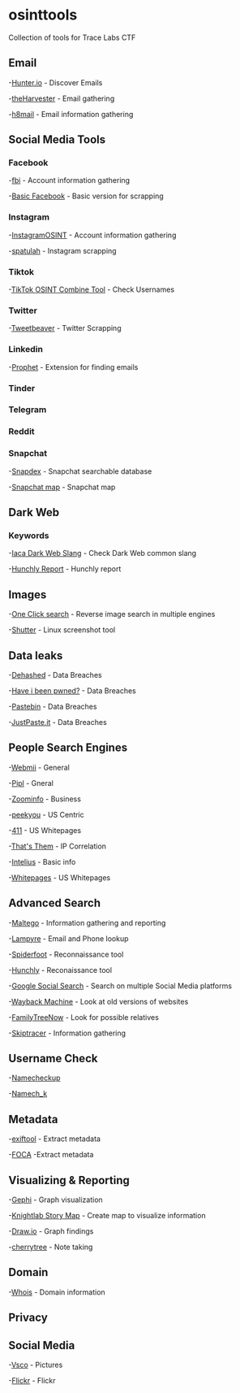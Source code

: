 # osinttools

Collection of tools for Trace Labs CTF

## Email
-[Hunter.io](https://hunter.io/) - Discover Emails

-[theHarvester](https://github.com/laramies/theHarvester) - Email gathering

-[h8mail](https://github.com/khast3x/h8mail) - Email information gathering

## Social Media Tools
### Facebook
-[fbi](https://github.com/xHak9x/fbi) - Account information gathering 

-[Basic Facebook](https://mbasic.facebook.com/) - Basic version for scrapping

### Instagram
-[InstagramOSINT](https://github.com/sc1341/InstagramOSINT) - Account information gathering

-[spatulah](https://spatulah.com/) - Instagram scrapping
### Tiktok
-[TikTok OSINT Combine Tool](https://www.osintcombine.com/tiktok-quick-search) - Check Usernames

### Twitter
-[Tweetbeaver](https://tweetbeaver.com/) - Twitter Scrapping

### Linkedin
-[Prophet](https://chrome.google.com/webstore/detail/prophet/alikckkmddkoooodkchoheabgakpopmg?hl=es) - Extension for finding emails

### Tinder

### Telegram

### Reddit

### Snapchat
-[Snapdex](https://www.snapdex.com/) - Snapchat searchable database

-[Snapchat map](https://map.snapchat.com/) - Snapchat map

## Dark Web
### Keywords
-[Iaca Dark Web Slang](https://iaca-darkweb-tools.com/reference-works/) - Check Dark Web common slang

-[Hunchly Report](https://www.hunch.ly/darkweb-osint/) - Hunchly report

## Images
-[One Click search](https://chrome.google.com/webstore/detail/one-click-reverse-image-s/pdlkdjkniakkdcefhpcnmengcnpbiick?hl=es-419&authuser=1) - Reverse image search in multiple engines

-[Shutter](https://shutter-project.org/downloads/) - Linux screenshot tool

## Data leaks
-[Dehashed](https://www.dehashed.com/) - Data Breaches

-[Have i been pwned?](https://haveibeenpwned.com/) - Data Breaches 

-[Pastebin](https://pastebin.com/) - Data Breaches

-[JustPaste.it](https://justpaste.it/) - Data Breaches

## People Search Engines
-[Webmii](https://webmii.com/) - General

-[Pipl](https://pipl.com/) - Gneral

-[Zoominfo](https://www.zoominfo.com/) - Business 

-[peekyou](https://www.peekyou.com/) - US Centric

-[411](https://www.411.com/) - US Whitepages

-[That's Them](https://thatsthem.com/) - IP Correlation

-[Intelius](https://www.intelius.com/) - Basic info

-[Whitepages](https://www.whitepages.com/) - US Whitepages

## Advanced Search
-[Maltego](https://www.maltego.com/) - Information gathering and reporting

-[Lampyre](https://lampyre.io/) - Email and Phone lookup

-[Spiderfoot](https://www.spiderfoot.net/) - Reconnaissance tool 

-[Hunchly](https://www.hunch.ly/) - Reconaissance tool

-[Google Social Search](https://www.social-searcher.com/google-social-search/) - Search on multiple Social Media platforms

-[Wayback Machine](https://archive.org/web/) - Look at old versions of websites

-[FamilyTreeNow](https://www.familytreenow.com/) - Look for possible relatives

-[Skiptracer](https://github.com/xillwillx/skiptracer) - Information gathering

## Username Check
-[Namecheckup](https://namecheckup.com/)

-[Namech_k](https://namechk.com/)

## Metadata
-[exiftool](https://github.com/exiftool/exiftool) - Extract metadata

-[FOCA](https://www.elevenpaths.com/es/labstools/foca-2/index.html) -Extract metadata

## Visualizing & Reporting
-[Gephi](https://gephi.org/) - Graph visualization

-[Knightlab Story Map](https://storymap.knightlab.com/) - Create map to visualize information

-[Draw.io](draw.io) - Graph findings

-[cherrytree](https://www.giuspen.com/cherrytree/) - Note taking 

## Domain
-[Whois](https://whois.domaintools.com/) - Domain information

## Privacy

## Social Media
-[Vsco](https://vsco.co/) - Pictures 

-[Flickr](https://www.flickr.com/) - Flickr
